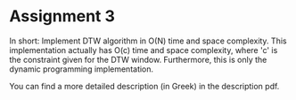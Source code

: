 # Assignment 3
In short: Implement DTW algorithm in O(N) time and space complexity. This implementation actually has O(c) time and space complexity,
where 'c' is the constraint given for the DTW window. Furthermore, this is only the dynamic programming implementation.

You can find a more detailed description (in Greek) in the description pdf.
